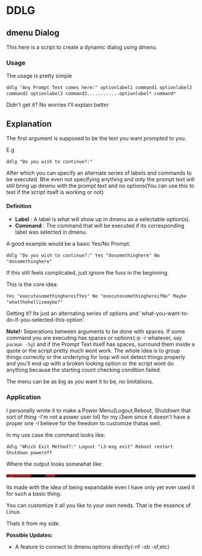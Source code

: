 # DDLG
## dmenu Dialog
This here is a script to create a dynamic dialog using dmenu.

### Usage

The usage is pretty simple

	ddlg "Any Prompt Text comes here:" optionlabel1 command1 optionlabel2 command2 optionlabel3 command3............optionlabel* command*

Didn't get it? No worries I'll explain better

## Explanation

The first argument is supposed to be the text you want prompted to you.

E.g

	ddlg "Do you wish to continue?:"

After which you can specify an alternate series of labels and commands to be executed. Btw even not specifying anything and only the prompt text will still bring up dmenu with the prompt text and no options(You can use this to test if the script itself is working or not)

#### Definition

- **Label** : A label is what will show up in dmenu as a selectable option(s).
- **Command** : The command that will be executed if its corresponding label was selected in dmenu.

A good example would be a basic Yes/No Prompt.

	ddlg "Do you wish to continue?:" Yes "dosomethinghere" No "dosomethinghere"

If this still feels complicated, just ignore the fuss in the beginning.

This is the core idea:

	Yes "executesomethinghereifYes" No "executesomethinghereifNo" Maybe "whatthehellismaybe?"

Getting it? Its just an alternating series of options and 'what-you-want-to-do-if-you-selected-this-option'.


**Note!:** Seperations between arguments to be done with spaces. If some command you are executing has spaces or options(-p -r whatever, say `pacman -Sy`) and if the Prompt Text itself has spaces, surround them inside a quote or the script pretty much wont work. The whole idea is to group things correctly or the underlying for loop will not detect things properly and you'll end up with a broken looking option or the script wont do anything because the starting count checking condition failed.

The menu can be as big as you want it to be, no limitations.

### Application

I personally wrote it to make a Power Menu(Logout,Reboot, Shutdown that sort of thing -I'm not a power user lol) for my i3wm since it doesn't have a proper one -I believe for the freedom to customize thatas well.

In my use case the command looks like:

	ddlg "Which Exit Method?:" Logout "i3-msg exit" Reboot restart Shutdown poweroff

Where the output looks somewhat like:

![power menu implementation](/screenshots/mypwrmenu.png)

Its made with the idea of being expandable even I have only yet ever used it for such a basic thing.

You can customize it all you like to your own needs. That is the essence of Linux.

Thats it from my side.

**Possible Updates:**
 - A feature to connect to dmenu options directly(-nf -sb -sf,etc)

